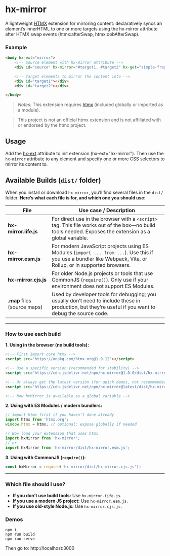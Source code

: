 # hx-mirror

A lightweight [HTMX](https://htmx.org) extension for mirroring content: declaratively syncs an element’s innerHTML to one or more targets using the hx-mirror attribute after HTMX swap events (htmx:afterSwap, htmx:oobAfterSwap).

### Example

```html
<body hx-ext="mirror">
    <!-- Source element with hx-mirror attribute -->
    <div id="source" hx-mirror="#target1, #target2" hx-get="simple-fragment.html" hx-trigger="load"></div>

    <!-- Target elements to mirror the content into -->
    <div id="target1"></div>
    <div id="target2"></div>

</body>
```

> *Notes:*
> This extension requires [htmx](https://htmx.org) (included globally or imported as a module).

> This project is not an official htmx extension and is not affiliated with or endorsed by the htmx project.

## Usage
Add the [hx-ext](https://htmx.org/attributes/hx-ext/) attribute to init extension (hx-ext="hx-mirror"). Then use the `hx-mirror` attribute to any element and specify one or more CSS selectors to mirror its content to.

## **Available Builds (`dist/` folder)**

When you install or download `hx-mirror`, you’ll find several files in the `dist/` folder.
**Here’s what each file is for, and which one you should use:**

| File                         | Use case / Description                                                                                                                                          |
| ---------------------------- | --------------------------------------------------------------------------------------------------------------------------------------------------------------- |
| **hx-mirror.iife.js**        | For direct use in the browser with a `<script>` tag. This file works out of the box—no build tools needed. Exposes the extension as a global variable.          |
| **hx-mirror.esm.js**         | For modern JavaScript projects using ES Modules (`import ... from ...`). Use this if you use a bundler like Webpack, Vite, or Rollup, or in supported browsers. |
| **hx-mirror.cjs.js**         | For older Node.js projects or tools that use CommonJS (`require()`). Only use if your environment does not support ES Modules.                                  |
| **.map** files (source maps) | Used by developer tools for debugging; you usually don’t need to include these in production, but they’re useful if you want to debug the source code.          |

---

### **How to use each build**

**1. Using in the browser (no build tools):**

```html
<!-- First import core htmx -->
<script src="https://unpkg.com/htmx.org@1.9.12"></script>

<!-- Use a specific version (recommended for stability) -->
<script src="https://cdn.jsdelivr.net/npm/hx-mirror@1.0.0/dist/hx-mirror.iife.js"></script>

<!-- Or always get the latest version (for quick demos, not recommended for production) -->
<script src="https://cdn.jsdelivr.net/npm/hx-mirror@latest/dist/hx-mirror.iife.js"></script>

<!-- Now hxMirror is available as a global variable -->
```

**2. Using with ES Modules / modern bundlers:**

```js
// import htmx first if you haven’t done already
import htmx from 'htmx.org';
window.htmx = htmx; // optional: expose globally if needed

// Now load your extension that uses htmx
import hxMirror from 'hx-mirror';
// or
import hxMirror from 'hx-mirror/dist/hx-mirror.esm.js';
```

**3. Using with CommonJS (`require()`):**

```js
const hxMirror = require('hx-mirror/dist/hx-mirror.cjs.js');
```

---

### **Which file should I use?**

* **If you don’t use build tools:** Use `hx-mirror.iife.js`.
* **If you use a modern JS project:** Use `hx-mirror.esm.js`.
* **If you use old-style Node.js:** Use `hx-mirror.cjs.js`.




### Demos

````
npm i
npm run build
npm run serve
````

Then go to:  http://localhost:3000 


